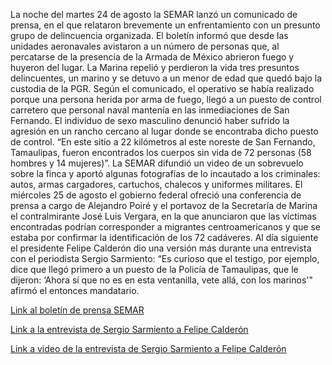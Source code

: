 La noche del martes 24 de agosto la SEMAR lanzó un comunicado de prensa, en el que relataron brevemente un enfrentamiento con un presunto grupo de delincuencia organizada. El boletín informó que desde las unidades aeronavales avistaron a un número de personas que, al percatarse de la presencia de la Armada de México abrieron fuego y huyeron del lugar. La Marina repelió y perdieron la vida tres presuntos delincuentes, un marino y se detuvo a un menor de edad que quedó bajo la custodia de la PGR.
Según el comunicado, el operativo se había realizado porque una persona herida por arma de fuego, llegó a un puesto de control carretero que personal naval mantenía en las inmediaciones de San Fernando. El individuo de sexo masculino denunció haber sufrido la agresión en un rancho cercano al lugar donde se encontraba dicho puesto de control. 
“En este sitio a 22 kilómetros al este noreste de San Fernando, Tamaulipas, fueron encontrados los cuerpos sin vida de 72 personas (58 hombres y 14 mujeres)”. 
La SEMAR difundió un video de un sobrevuelo sobre la finca y aportó algunas fotografías de lo incautado a los criminales: autos, armas cargadores, cartuchos, chalecos y uniformes militares.
El miércoles 25 de agosto el gobierno federal ofreció una conferencia de prensa a cargo de Alejandro Poiré y el portavoz de la Secretaría de Marina el contralmirante José Luis Vergara, en la que anunciaron que las víctimas encontradas podrían corresponder a migrantes centroamericanos y que se estaba por confirmar la identificación de los 72 cadáveres. 
Al día siguiente el presidente Felipe Calderón dio una versión más durante una entrevista con el periodista Sergio Sarmiento: “Es curioso que el testigo, por ejemplo, dice que llegó primero a un puesto de la Policía de Tamaulipas, que le dijeron: ‘Ahora sí que no es en esta ventanilla, vete allá, con los marinos'" afirmó el entonces mandatario.
<p><a href="http://2006-2012.semar.gob.mx/sala-prensa/comunicados-2010/1436-comunicado-de-prensa-216-2010.html">Link al boletín de prensa SEMAR</a></p>
<p><a href="http://calderon.presidencia.gob.mx/2010/08/entrevista-que-concedio-el-presidente-a-sergio-sarmiento/">Link a la entrevista de Sergio Sarmiento a Felipe Calderón</a></p>
<p><a href="https://www.youtube.com/watch?v=WOnybzUCUPs">Link a video de la entrevista de Sergio Sarmiento a Felipe Calderón</a></p>
